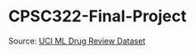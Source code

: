 # CPSC322-Final-Project

Source: [UCI ML Drug Review Dataset](https://www.kaggle.com/datasets/jessicali9530/kuc-hackathon-winter-2018?select=drugsComTest_raw.csv)
